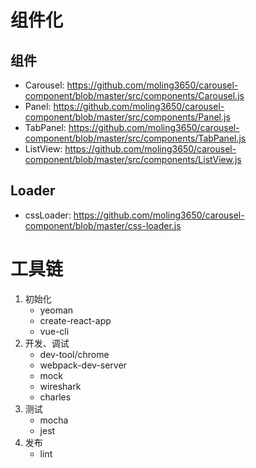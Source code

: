 # 组件化

## 组件

- Carousel: https://github.com/moling3650/carousel-component/blob/master/src/components/Carousel.js
- Panel: https://github.com/moling3650/carousel-component/blob/master/src/components/Panel.js
- TabPanel: https://github.com/moling3650/carousel-component/blob/master/src/components/TabPanel.js
- ListView: https://github.com/moling3650/carousel-component/blob/master/src/components/ListView.js

## Loader
- cssLoader: https://github.com/moling3650/carousel-component/blob/master/css-loader.js


# 工具链

1. 初始化
   - yeoman
   - create-react-app
   - vue-cli
2. 开发、调试
   - dev-tool/chrome
   - webpack-dev-server
   - mock
   - wireshark
   - charles
3. 测试
   - mocha
   - jest
4. 发布
   - lint
